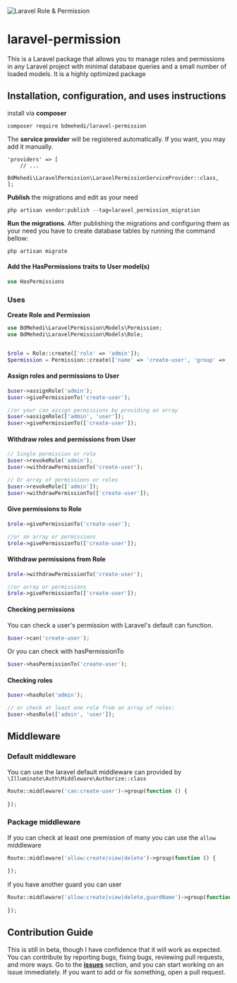 ![Laravel Role & Permission](https://banners.beyondco.de/Laravel%20Permission.png?theme=light&packageManager=composer+require&packageName=bdmehedi%2Flaravel-permission&pattern=architect&style=style_1&description=A+Laravel+package+to+manage+user%27s+roles+and+permissions&md=1&showWatermark=1&fontSize=100px&images=https%3A%2F%2Flaravel.com%2Fimg%2Flogomark.min.svg)

# laravel-permission
This is a Laravel package that allows you to manage roles and permissions in any Laravel project with minimal database queries and a small number of loaded models. It is a highly optimized package

## Installation, configuration, and uses instructions

install via <b>composer</b>
```shell
composer require bdmehedi/laravel-permission
```

The <b>service provider</b> will be registered automatically. If you want, you may add it manually.
```code
'providers' => [
    // ...
    BdMehedi\LaravelPermission\LaravelPermissionServiceProvider::class,
];
```

<b>Publish</b> the migrations and edit as your need
```shell
php artisan vendor:publish --tag=laravel_permission_migration
```

<b>Run the migrations</b>. After publishing the migrations and configuring them as your need you have to create database tables by running the command bellow: 
```shell
php artisan migrate
```

#### Add the HasPermissions traits to User model(s)
```php
use HasPermissions
```

### Uses
<b>Create Role and Permission</b>
```php
use BdMehedi\LaravelPermission\Models\Permission;
use BdMehedi\LaravelPermission\Models\Role;


$role = Role::create(['role' => 'admin']);
$permission = Permission::create(['name' => 'create-user', 'group' => 'user']);  //the group is optional
```

#### Assign roles and permissions to User
```php
$user->assignRole('admin');
$user->givePermissionTo('create-user');

//or your can assign permissions by providing an array
$user->assignRole(['admin', 'user']);
$user->givePermissionTo(['create-user']);
```

#### Withdraw roles and permissions from User
```php
// Single permission or role
$user->revokeRole('admin');
$user->withdrawPermissionTo('create-user');

// Or array of permissions or roles
$user->revokeRole(['admin']);
$user->withdrawPermissionTo(['create-user']);
```

#### Give permissions to Role
```php
$role->givePermissionTo('create-user');

//or an array or permissions
$role->givePermissionTo(['create-user']);
```

#### Withdraw permissions from Role
```php
$role->withdrawPermissionTo('create-user');

//or array or permissions
$role->givePermissionTo(['create-user']);
```

#### Checking permissions
You can check a user's permission with Laravel's default can function.
```php
$user->can('create-user');
```

Or you can check with hasPermissionTo
```php
$user->hasPermissionTo('create-user');
```

#### Checking roles
```php
$user->hasRole('admin');

// or check at least one role from an array of roles:
$user->hasRole(['admin', 'user']);
```

## Middleware
### Default middleware
You can use the laravel default middleware can provided by ```\Illuminate\Auth\Middleware\Authorize::class```
```php
Route::middleware('can:create-user')->group(function () {
    
});
```

### Package middleware
If you can check at least one premission of many you can use the ```allow``` middleware
```php
Route::middleware('allow:create|view|delete')->group(function () {
    
});
```
if you have another guard you can user
```php
Route::middleware('allow:create|view|delete,guardName')->group(function () {
    
});
```


## Contribution Guide

This is still in beta, though I have confidence that it will work as expected.
You can contribute by reporting bugs, fixing bugs, reviewing pull requests, and more ways.
Go to the [**issues**](https://github.com/bdmehedi/laravel-permission/issues) section, and you can start working on an issue immediately.
If you want to add or fix something, open a pull request.


